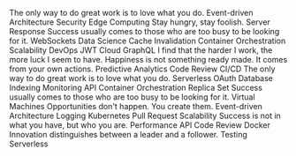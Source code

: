 The only way to do great work is to love what you do. Event-driven Architecture Security Edge Computing Stay hungry, stay foolish. Server Response Success usually comes to those who are too busy to be looking for it. WebSockets Data Science Cache Invalidation Container Orchestration
Scalability DevOps JWT Cloud GraphQL I find that the harder I work, the more luck I seem to have. Happiness is not something ready made. It comes from your own actions. Predictive Analytics Code Review
CI/CD The only way to do great work is to love what you do. Serverless OAuth Database Indexing Monitoring API Container Orchestration Replica Set Success usually comes to those who are too busy to be looking for it. Virtual Machines Opportunities don't happen. You create them. Event-driven Architecture Logging Kubernetes
Pull Request Scalability Success is not in what you have, but who you are. Performance API Code Review Docker Innovation distinguishes between a leader and a follower. Testing Serverless
